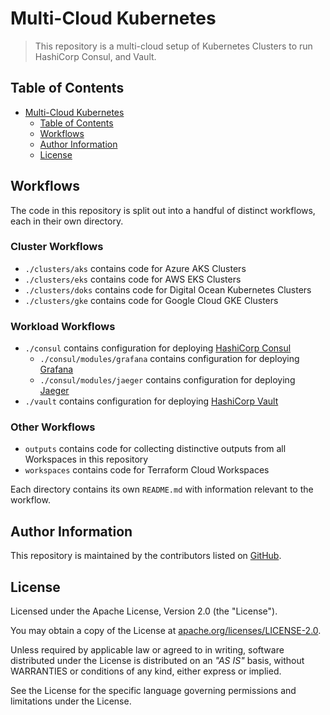 # Multi-Cloud Kubernetes

> This repository is a multi-cloud setup of Kubernetes Clusters to run HashiCorp Consul, and Vault.

## Table of Contents

- [Multi-Cloud Kubernetes](#multi-cloud-kubernetes)
  - [Table of Contents](#table-of-contents)
  - [Workflows](#workflows)
  - [Author Information](#author-information)
  - [License](#license)

## Workflows

The code in this repository is split out into a handful of distinct workflows, each in their own directory.

### Cluster Workflows

* `./clusters/aks` contains code for Azure AKS Clusters
* `./clusters/eks` contains code for AWS EKS Clusters
* `./clusters/doks` contains code for Digital Ocean Kubernetes Clusters
* `./clusters/gke` contains code for Google Cloud GKE Clusters

### Workload Workflows

* `./consul` contains configuration for deploying [HashiCorp Consul](https://www.consul.io)
  * `./consul/modules/grafana` contains configuration for deploying [Grafana](https://grafana.com)
  * `./consul/modules/jaeger` contains configuration for deploying [Jaeger](https://www.jaegertracing.io)
* `./vault` contains configuration for deploying [HashiCorp Vault](https://www.vaultproject.io)

### Other Workflows

* `outputs` contains code for collecting distinctive outputs from all Workspaces in this repository
* `workspaces` contains code for Terraform Cloud Workspaces

Each directory contains its own `README.md` with information relevant to the workflow.

## Author Information

This repository is maintained by the contributors listed on [GitHub](https://github.com/ksatirli/multi-cloud-kubernetes/graphs/contributors).

## License

Licensed under the Apache License, Version 2.0 (the "License").

You may obtain a copy of the License at [apache.org/licenses/LICENSE-2.0](http://www.apache.org/licenses/LICENSE-2.0).

Unless required by applicable law or agreed to in writing, software distributed under the License is distributed on an _"AS IS"_ basis, without WARRANTIES or conditions of any kind, either express or implied.

See the License for the specific language governing permissions and limitations under the License.
